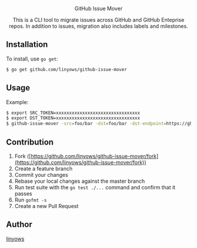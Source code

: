 <p align="center">
GitHub Issue Mover
</p>

<p align="center">
This is a CLI tool to migrate issues across GitHub and GitHub Enteprise repos.
In addition to issues, migration also includes labels and milestones.
</p>

Installation
--

To install, use `go get`:

```sh
$ go get github.com/linyows/github-issue-mover
```

Usage
--

Example:

```sh
$ export SRC_TOKEN=xxxxxxxxxxxxxxxxxxxxxxxxxxxxxxxx
$ export DST_TOKEN=xxxxxxxxxxxxxxxxxxxxxxxxxxxxxxxx
$ github-issue-mover -src=foo/bar -dst=foo/bar -dst-endpoint=https://ghe.yourhost.com
```

Contribution
------------

1. Fork ([https://github.com/linyows/github-issue-mover/fork](https://github.com/linyows/github-issue-mover/fork))
1. Create a feature branch
1. Commit your changes
1. Rebase your local changes against the master branch
1. Run test suite with the `go test ./...` command and confirm that it passes
1. Run `gofmt -s`
1. Create a new Pull Request

Author
------

[linyows](https://github.com/linyows)
